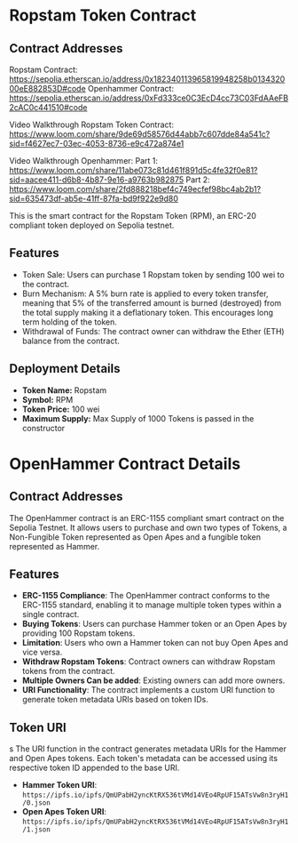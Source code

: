 # Ropstam Token Contract

## Contract Addresses
Ropstam Contract: https://sepolia.etherscan.io/address/0x182340113965819948258b013432000eE882853D#code
Openhammer Contract: https://sepolia.etherscan.io/address/0xFd333ce0C3EcD4cc73C03FdAAeFB2cAC0c441510#code

Video Walkthrough Ropstam Token Contract: https://www.loom.com/share/9de69d58576d44abb7c607dde84a541c?sid=f4627ec7-03ec-4053-8736-e9c472a874e1

Video Walkthrough Openhammer: 
Part 1: https://www.loom.com/share/11abe073c81d461f891d5c4fe32f0e81?sid=aacee411-d6b8-4b87-9e16-a9763b982875
Part 2: https://www.loom.com/share/2fd888218bef4c749ecfef98bc4ab2b1?sid=635473df-ab5e-41ff-87fa-bd9f922e9d80


This is the smart contract for the Ropstam Token (RPM), an ERC-20 compliant token deployed on Sepolia testnet.

## Features

- Token Sale: Users can purchase 1 Ropstam token by sending 100 wei to the contract.
- Burn Mechanism: A 5% burn rate is applied to every token transfer, meaning that 5% of the transferred amount is burned (destroyed) from the total supply making it a deflationary token. This encourages long term holding of the token.
- Withdrawal of Funds: The contract owner can withdraw the Ether (ETH) balance from the contract.

## Deployment Details

- **Token Name:** Ropstam
- **Symbol:** RPM
- **Token Price:** 100 wei
- **Maximum Supply:** Max Supply of 1000 Tokens is passed in the constructor

# OpenHammer Contract Details

## Contract Addresses


The OpenHammer contract is an ERC-1155 compliant smart contract on the Sepolia Testnet. It allows users to purchase and own two types of Tokens, a Non-Fungible Token represented as Open Apes and a fungible token represented as Hammer.

## Features

- **ERC-1155 Compliance**: The OpenHammer contract conforms to the ERC-1155 standard, enabling it to manage multiple token types within a single contract.
- **Buying Tokens**: Users can purchase Hammer token or an Open Apes by providing 100 Ropstam tokens.
- **Limitation**: Users who own a Hammer token can not buy Open Apes and vice versa.
- **Withdraw Ropstam Tokens**: Contract owners can withdraw Ropstam tokens from the contract.
- **Multiple Owners Can be added**: Existing owners can add more owners.
- **URI Functionality**: The contract implements a custom URI function to generate token metadata URIs based on token IDs.

## Token URI
s
The URI function in the contract generates metadata URIs for the Hammer and Open Apes tokens. Each token's metadata can be accessed using its respective token ID appended to the base URI.

- **Hammer Token URI**: `https://ipfs.io/ipfs/QmUPabH2yncKtRX536tVMd14VEo4RpUF15ATsVw8n3ryH1/0.json`
- **Open Apes Token URI**: `https://ipfs.io/ipfs/QmUPabH2yncKtRX536tVMd14VEo4RpUF15ATsVw8n3ryH1/1.json`
